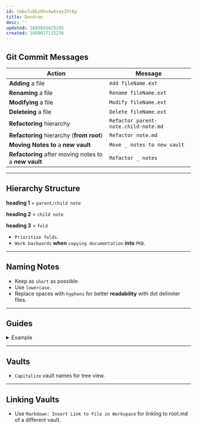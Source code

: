 ```yaml
---
id: tmbx7v8kz0hx4w6cey2ht6p
title: Dendron
desc: ''
updated: 1693935425195
created: 1689017115236
---
```


## Git Commit Messages

Action | Message
---|---
**Adding** a file | `Add fileName.ext`
**Renaming** a file | `Rename fileName.ext`
**Modifying** a file | `Modify fileName.ext`
**Deleteing** a file | `Delete fileName.ext`
**Refactoring** hierarchy | `Refactor parent-note.child-note.md`
**Refactoring** hierarchy (**from root**) | `Refactor note.md`
**Moving Notes to** a **new vault** | `Move _ notes to new vault`
**Refactoring** after moving notes to a **new vault** | `Refactor _ notes`

---

## Hierarchy Structure

**heading 1** = `parent/child note`

**heading 2** = `child note`

**heading 3** = `fold`

- `Prioritise folds`.
- `Work backwards` **when** `copying documentation` **into** `PKB`.

---

## Naming Notes

- Keep as `short` as possible.
- Use `lowercase`.
- Replace spaces with `hyphens` for better **readability** with dot delimiter files.

---

## Guides 

<!-- start of 'example' section -->
<details>
    <summary>Example</summary>

#
Description

### Input
>
input

### Output
>
output

---
</details>
<!-- end of 'example' section -->

---

## Vaults

- `Capitalize` vault names for tree view.

---

## Linking Vaults

- Use `Markdown: Insert Link to File in Workspace` for linking to root.md of a different vault.